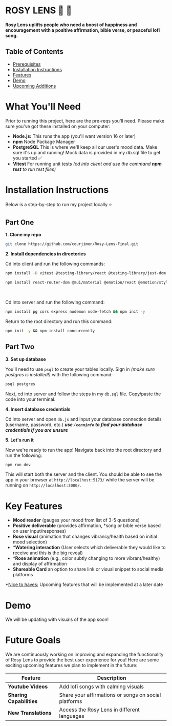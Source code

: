 # ROSY LENS 🥀 🌹 

**Rosy Lens uplifts people who need a boost of happiness and encouragement with a positive affirmation, bible verse, or peaceful lofi song.**

## Table of Contents
- [Prerequisites](#what-youll-need)
- [Installation Instructions](#installation-instructions)
- [Features](#features)
- [Demo](#demo)
- [Upcoming Additions](#future-goals)

# What You'll Need 
Prior to running this project, here are the pre-reqs you'll need. Please make sure you've got these installed on your computer:

* **Node.js:** This runs the app (you'll want version 16 or later)
* **npm** Node Package Manager
* **PostgreSQL** This is where we'll keep all our user's mood data. Make sure it's up and running! Mock data is provided in my db.sql file to get you started ✅
* **Vitest** For running unit tests _(cd into client and use the command **npm test** to run test files)_

# Installation Instructions
Below is a step-by-step to run my project locally ⭐️

## Part One

**1. Clone my repo**
```bash
git clone https://github.com/courjimen/Rosy-Lens-Final.git
```

**2. Install dependencies in directories**

Cd into client and run the following commands:
```bash
npm install -D vitest @testing-library/react @testing-library/jest-dom
```

```bash
npm install react-router-dom @mui/material @emotion/react @emotion/styled
```
<br/>

Cd into server and run the following command:
```bash
npm install pg cors express nodemon node-fetch && npm init -y
```

Return to the root directory and run this command:
```bash
npm init -y && npm install concurrently
```

## Part Two 

**3. Set up database**

You'll need to use `psql` to create your tables locally. Sign in _(make sure postgres is installed!)_ with the following command:

```bash
psql postgres
```

Next, cd into server and follow the steps in my `db.sql` file. Copy/paste the code into your terminal.

**4. Insert database credentials** 

Cd into server and open `db.js` and input your database connection details (username, password, etc.) _**use `/conninfo` to find your database credentials if you are unsure**_

**5. Let's run it**

Now we're ready to run the app! Navigate back into the root directory and run the following:

```bash
npm run dev
```
This will start both the server and the client. You should be able to see the app in your browser at `http://localhost:5173/` while the server will be running on `http://localhost:3000/`.

# Key Features
- **Mood reader** (gauges your mood from list of 3-5 questions)
- **Positive deliverable** (provides affirmation, *song or bible verse based on user input/responses)
- **Rose visual** (animation that changes vibrancy/health based on initial mood selection)
- ***Watering interaction** (User selects which deliverable they would like to receive and this is the big reveal)
- ***Rose animation** (e.g., color subtly changing to more vibrant/healthy) and display of affirmation 
- **Shareable Card** an option to share link or visual snippet to social media platforms

*<u>Nice to haves:</u> Upcoming features that will be implemented at a later date

# Demo
We will be updating with visuals of the app soon!

# Future Goals
We are continuously working on improving and expanding the functionality of Rosy Lens to provide the best user experience for you! Here are some exciting upcoming features we plan to implement in the future: 

| Feature                                      | Description                                                                                  |
| -------------------------------------------- | -------------------------------------------------------------------------------------------- |
| **Youtube Videos**            | Add lofi songs with calming visuals                                                               |
| **Sharing Capabilities** | Share your affirmations or songs on social platforms                                    |
| **New Translations**                  | Access the Rosy Lens in different languages                                        |

